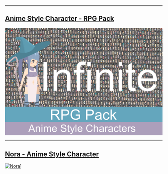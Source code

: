 
__________________________________________________________________________________________

## [Anime Style Character - RPG Pack](https://assetstore.unity.com/packages/slug/231440)
![Nora](/assets/img/RPG_cover.png)

__________________________________________________________________________________________

## [Nora - Anime Style Character](https://assetstore.unity.com/packages/slug/210222)
[![Nora](https://assetstorev1-prd-cdn.unity3d.com/key-image/3d3e3206-f114-4df4-83ee-8a3713f28213.webp)](https://assetstore.unity.com/packages/slug/210222)]









